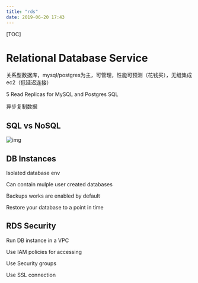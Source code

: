 ```yaml
---
title: "rds"
date: 2019-06-20 17:43
---
```

[TOC]



# Relational Database Service

关系型数据库，mysql/postgres为主，可管理，性能可预测（花钱买），无缝集成ec2（低延迟连接）

5 Read Replicas for MySQL and Postgres SQL

异步复制数据



## SQL vs NoSQL

![img](https://snag.gy/mTv50t.jpg)



## DB Instances

Isolated database env

Can contain mulple user created databases

Backups works are enabled by default

Restore your database to a point in time



## RDS Security

Run DB instance in a VPC

Use IAM policies for accessing 

Use Security groups

Use SSL connection







